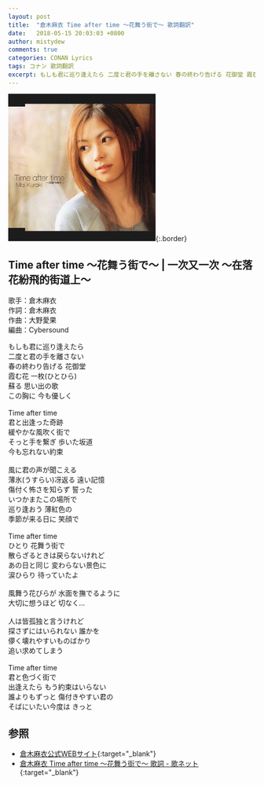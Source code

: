 ```yaml
---
layout: post
title:  "倉木麻衣 Time after time 〜花舞う街で〜 歌詞翻訳"
date:   2018-05-15 20:03:03 +0800
author: mistydew
comments: true
categories: CONAN Lyrics
tags: コナン 歌詞翻訳
excerpt: もしも君に巡り逢えたら 二度と君の手を離さない 春の終わり告げる 花御堂 霞む花 一枚(ひとひら) 蘇る 思い出の歌 この胸に 今も優しく
---
```

![Time after time 〜花舞う街で〜](/assets/images/cover/dc/Time%20after%20time%20〜花舞う街で〜.jpg){:.border}

## Time after time 〜花舞う街で〜 | 一次又一次 ～在落花紛飛的街道上～

歌手：倉木麻衣<br>
作詞：倉木麻衣<br>
作曲：大野愛果<br>
編曲：Cybersound

もしも君に巡り逢えたら<br>
二度と君の手を離さない<br>
春の終わり告げる 花御堂<br>
霞む花 一枚(ひとひら)<br>
蘇る 思い出の歌<br>
この胸に 今も優しく<br>
<br>
Time after time<br>
君と出逢った奇跡<br>
緩やかな風吹く街で<br>
そっと手を繋ぎ 歩いた坂道<br>
今も忘れない約束<br>
<br>
風に君の声が聞こえる<br>
薄氷(うすらい)冴返る 遠い記憶<br>
傷付く怖さを知らず 誓った<br>
いつかまたこの場所で<br>
巡り逢おう 薄紅色の<br>
季節が来る日に 笑顔で<br>
<br>
Time after time<br>
ひとり 花舞う街で<br>
散らざるときは戻らないけれど<br>
あの日と同じ 変わらない景色に<br>
涙ひらり 待っていたよ<br>
<br>
風舞う花びらが 水面を撫でるように<br>
大切に想うほど 切なく…<br>
<br>
人は皆孤独と言うけれど<br>
探さずにはいられない 誰かを<br>
儚く壊れやすいものばかり<br>
追い求めてしまう<br>
<br>
Time after time<br>
君と色づく街で<br>
出逢えたら もう約束はいらない<br>
誰よりもずっと 傷付きやすい君の<br>
そばにいたい今度は きっと

## 参照

* [倉木麻衣公式WEBサイト](http://www.mai-kuraki.com){:target="_blank"}
* [倉木麻衣 Time after time 〜花舞う街で〜 歌詞 - 歌ネット](https://www.uta-net.com/song/16899){:target="_blank"}
